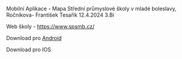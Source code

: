 Mobilní Aplikace - Mapa Střední průmyslové školy v mladé boleslavy, Ročníkova- František Tesařík 12.4.2024 3.Bi

Web školy - https://www.spsmb.cz/

Download pro [Android](https://drive.google.com/file/d/11lD631FL4knL-_EzEUBcemJ2aZivFPqa/view?usp=sharing)

Download pro IOS
